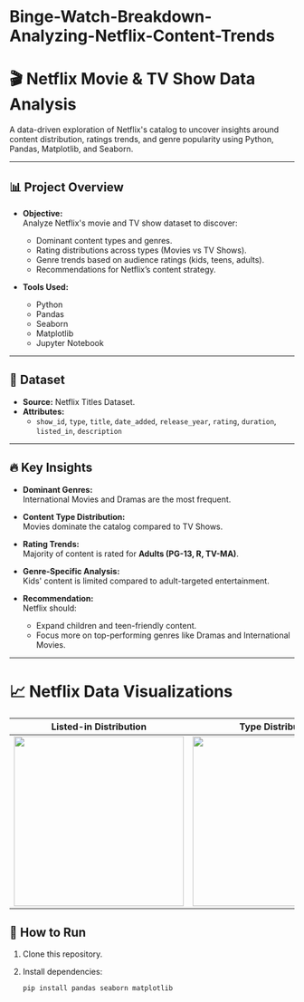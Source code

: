 # Binge-Watch-Breakdown-Analyzing-Netflix-Content-Trends
# 🎬 Netflix Movie & TV Show Data Analysis

A data-driven exploration of Netflix's catalog to uncover insights around content distribution, ratings trends, and genre popularity using Python, Pandas, Matplotlib, and Seaborn.

---

## 📊 Project Overview

- **Objective:**  
  Analyze Netflix's movie and TV show dataset to discover:
  - Dominant content types and genres.
  - Rating distributions across types (Movies vs TV Shows).
  - Genre trends based on audience ratings (kids, teens, adults).
  - Recommendations for Netflix’s content strategy.

- **Tools Used:**  
  - Python
  - Pandas
  - Seaborn
  - Matplotlib
  - Jupyter Notebook

---

## 📁 Dataset

- **Source:** Netflix Titles Dataset.
- **Attributes:**  
  - `show_id`, `type`, `title`, `date_added`, `release_year`, `rating`, `duration`, `listed_in`, `description`
  
---

## 🔥 Key Insights

- **Dominant Genres:**  
  International Movies and Dramas are the most frequent.
  
- **Content Type Distribution:**  
  Movies dominate the catalog compared to TV Shows.

- **Rating Trends:**  
  Majority of content is rated for **Adults (PG-13, R, TV-MA)**.
  
- **Genre-Specific Analysis:**  
  Kids' content is limited compared to adult-targeted entertainment.

- **Recommendation:**  
  Netflix should:
  - Expand children and teen-friendly content.
  - Focus more on top-performing genres like Dramas and International Movies.

---

# 📈 Netflix Data Visualizations

| Listed-in Distribution | Type Distribution |
|:-----------------------:|:-----------------:|
| <img src="https://github.com/user-attachments/assets/a81bb30c-bf62-4546-b178-4195ba96c8bf" width="300"/> | <img src="https://github.com/user-attachments/assets/c5fd2240-3e27-41f9-9508-6cbf4bfcdddb" width="300"/> |



## 🚀 How to Run

1. Clone this repository.

2. Install dependencies:  
   ```bash
   pip install pandas seaborn matplotlib
